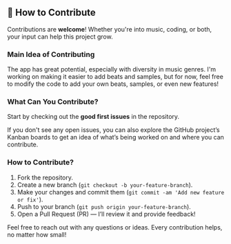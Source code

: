 ## 🌱 How to Contribute

Contributions are **welcome**! Whether you're into music, coding, or both, your input can help this project grow.

### Main Idea of Contributing

The app has great potential, especially with diversity in music genres. I'm working on making it easier to add beats and samples, but for now, feel free to modify the code to add your own beats, samples, or even new features!

### What Can You Contribute?

Start by checking out the **good first issues** in the repository.

If you don't see any open issues, you can also explore the GitHub project’s Kanban boards to get an idea of what’s being worked on and where you can contribute.

### How to Contribute?

1. Fork the repository.
2. Create a new branch (`git checkout -b your-feature-branch`).
3. Make your changes and commit them (`git commit -am 'Add new feature or fix'`).
4. Push to your branch (`git push origin your-feature-branch`).
5. Open a Pull Request (PR) — I’ll review it and provide feedback!

Feel free to reach out with any questions or ideas. Every contribution helps, no matter how small!
